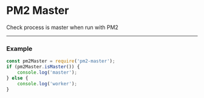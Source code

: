 # PM2 Master

Check process is master when run with PM2

----


### Example
```javascript
const pm2Master = require('pm2-master');
if (pm2Master.isMaster()) {
    console.log('master');
} else {
    console.log('worker');
}

```
